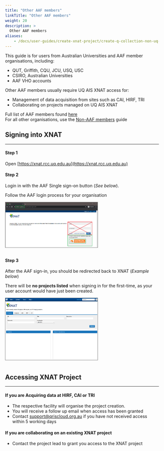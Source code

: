 ```yaml
---
title: "Other AAF members"
linkTitle: "Other AAF members"
weight: 20
description: >
  Other AAF members
aliases:
    - /docs/user-guides/create-xnat-project/create-q-collection-non-uq-users
---
```


This guide is for users from Australian Universities and AAF member organisations, including:
- QUT, Griffith, CQU, JCU, USQ, USC
- CSIRO, Australian Universities
- AAF VHO accounts

Other AAF members usually require UQ AIS XNAT access for: 
- Management of data acquisition from sites such as CAI, HIRF, TRI
- Collaborating on projects managed on UQ AIS XNAT

Full list of AAF members found [here](https://aaf.edu.au/subscribers)<br>
For all other organisations, use the [Non-AAF members](/docs/user-guides/getting-started/non-aaf-members) guide

## Signing into XNAT
---
#### Step 1
Open [https://xnat.rcc.uq.edu.au](https://xnat.rcc.uq.edu.au)

#### Step 2
Login in with the AAF Single sign-on button (_See below_).

Follow the AAF login process for your organisation

<img src="/docs/user-guides/getting-started/xnat-aaf-login-page.png" width="60%" height="30%" style="border: 1px solid grey; margin-bottom:10px">

#### Step 3

After the AAF sign-in, you should be redirected back to XNAT (_Example below_)

There will be **no projects listed** when signing in for the first-time, as your user account would have just been created.

<img src="/docs/user-guides/getting-started//xnat-signed-in.png" width="60%" height="30%" style="border: 1px solid grey; margin-bottom:10px">

## Accessing XNAT Project
---

#### If you are Acquiring data at HIRF, CAI or TRI
- The respective facility will organise the project creation.
- You will receive a follow up email when access has been granted
- Contact support@qriscloud.org.au if you have not received access within 5 working days
#### If you are collaborating on an existing XNAT project
- Contact the project lead to grant you access to the XNAT project


<!-- ## Creating an XNAT Project
---
{{% alert title="Note" color="warning" %}}
Only one member of the project team needs to request for the project
{{% /alert %}}

#### Step 1
Open a ticket with QRIScloud support

_Example below (replace __________ with your details)_

{{< card header="**To:** support@qriscloud.org.au" subtitle="**Subject:** Create XNAT project for project __________">}}
Hello QRIScloud support

I require 

My details are below<br>
Organisation: __________<br>
Data Acquisition Site: __________<br>
{{< /card >}}

#### Step 2
QRIScloud support will reach out for further details -->